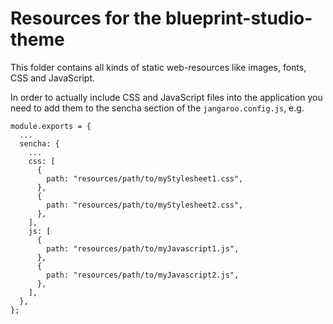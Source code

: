 # Resources for the blueprint-studio-theme

This folder contains all kinds of static web-resources like images, fonts, CSS and JavaScript.

In order to actually include CSS and JavaScript files into the application you need to add them to the sencha section of the `jangaroo.config.js`, e.g.

```
module.exports = {
  ...
  sencha: {
    ...
    css: [
      {
        path: "resources/path/to/myStylesheet1.css",
      },
      {
        path: "resources/path/to/myStylesheet2.css",
      },
    ],
    js: [
      {
        path: "resources/path/to/myJavascript1.js",
      },
      {
        path: "resources/path/to/myJavascript2.js",
      },
    ],
  },
};
```
